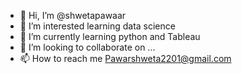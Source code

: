 - 👋 Hi, I’m @shwetapawaar
- 👀 I’m interested learning data science 
- 🌱 I’m currently learning python and Tableau
- 💞️ I’m looking to collaborate on ...
- 📫 How to reach me Pawarshweta2201@gmail.com

<!---
shwetapawaar/shwetapawaar is a ✨ special ✨ repository because its `README.md` (this file) appears on your GitHub profile.
You can click the Preview link to take a look at your changes.
--->
